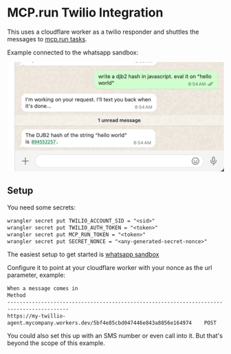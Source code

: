 # MCP.run Twilio Integration

This uses a cloudflare worker as a twilio responder and shuttles the messages to
[mcp.run tasks](https://docs.mcp.run/tasks/using-tasks).

Example connected to the whatsapp sandbox:

![Demo](docs/demo.png)

## Setup

You need some secrets:

```
wrangler secret put TWILIO_ACCOUNT_SID = "<sid>"
wrangler secret put TWILIO_AUTH_TOKEN = "<token>"
wrangler secret put MCP_RUN_TOKEN = "<token>"
wrangler secret put SECRET_NONCE = "<any-generated-secret-nonce>"
```

The easiest setup to get started is [whatsapp sandbox](https://console.twilio.com/us1/develop/sms/try-it-out/whatsapp-learn)

Configure it to point at your cloudflare worker with your nonce as the url parameter, example:

```
When a message comes in                                                            Method
------------------------------------------------------------------------------------------
https://my-twillio-agent.mycompany.workers.dev/5bf4e85cbd047446e843a8856e164974    POST
```

You could also set this up with an SMS number or even call into it. But that's beyond the scope of this example.


